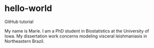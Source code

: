 # hello-world
GitHub tutorial

My name is Marie. I am a PhD student in Biostatistics at the University of Iowa. My dissertation work concerns modeling visceral leishmaniasis in Northeastern Brazil.
